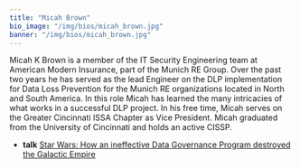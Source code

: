 ```yaml
---
title: "Micah Brown"
bio_image: "/img/bios/micah_brown.jpg"
banner: "/img/bios/micah_brown.jpg"
---
```


Micah K Brown is a member of the IT Security Engineering team at American Modern Insurance, part of the Munich RE Group.  Over the past two years he has served as the lead Engineer on the DLP implementation for Data Loss Prevention for the Munich RE organizations located in North and South America.  In this role Micah has learned the many intricacies of what works in a successful DLP project.  In his free time, Micah serves on the Greater Cincinnati ISSA Chapter as Vice President.  Micah graduated from the University of Cincinnati and holds an active CISSP.

* **talk** [Star Wars: How an ineffective Data Governance Program destroyed the Galactic Empire](/talks/star_wars_how_an_ineffective_data_governance_program_destroyed_the_galactic_empire)
